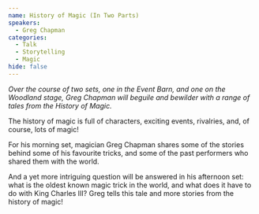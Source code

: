 ```yaml
---
name: History of Magic (In Two Parts)
speakers:
  - Greg Chapman
categories:
  - Talk
  - Storytelling
  - Magic
hide: false
---
```


*Over the course of two sets, one in the Event Barn, and one on the Woodland stage,  Greg Chapman will beguile and bewilder with a range of tales from the History of Magic.*

The history of magic is full of characters, exciting events, rivalries, and, of course, lots of magic!

For his morning set, magician Greg Chapman shares some of the stories behind some of his favourite tricks, and some of the past performers who shared them with the world.

And a yet more intriguing question will be answered in his afternoon set: what is the oldest known magic trick in the world, and what does it have to do with King Charles III? Greg tells this tale and more stories from the history of magic!